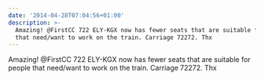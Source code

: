 ```yaml
---
date: '2014-04-28T07:04:56+01:00'
description: >-
  Amazing! @FirstCC 722 ELY-KGX now has fewer seats that are suitable for people
  that need/want to work on the train. Carriage 72272. Thx
---
```

Amazing! @FirstCC 722 ELY-KGX now has fewer seats that are suitable for people that need/want to work on the train. Carriage 72272. Thx
